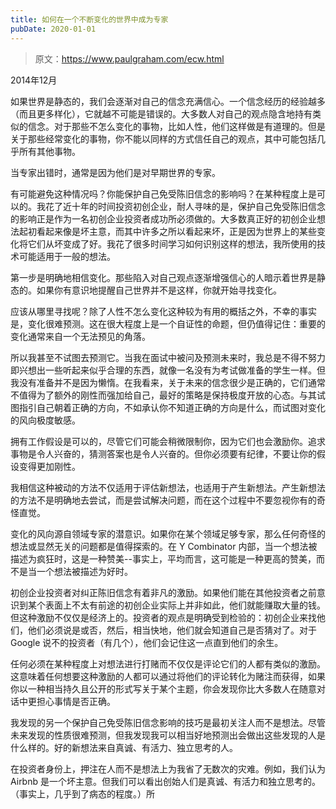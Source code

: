 ```yaml
---
title: 如何在一个不断变化的世界中成为专家
pubDate: 2020-01-01
---
```


> 原文：https://www.paulgraham.com/ecw.html 

            
2014年12月

如果世界是静态的，我们会逐渐对自己的信念充满信心。一个信念经历的经验越多（而且更多样化），它就越不可能是错误的。大多数人对自己的观点隐含地持有类似的信念。对于那些不怎么变化的事物，比如人性，他们这样做是有道理的。但是关于那些经常变化的事物，你不能以同样的方式信任自己的观点，其中可能包括几乎所有其他事物。

当专家出错时，通常是因为他们是对早期世界的专家。

有可能避免这种情况吗？你能保护自己免受陈旧信念的影响吗？在某种程度上是可以的。我花了近十年的时间投资初创企业，耐人寻味的是，保护自己免受陈旧信念的影响正是作为一名初创企业投资者成功所必须做的。大多数真正好的初创企业想法起初看起来像是坏主意，而其中许多之所以看起来坏，正是因为世界上的某些变化将它们从坏变成了好。我花了很多时间学习如何识别这样的想法，我所使用的技术可能适用于一般的想法。

第一步是明确地相信变化。那些陷入对自己观点逐渐增强信心的人暗示着世界是静态的。如果你有意识地提醒自己世界并不是这样，你就开始寻找变化。

应该从哪里寻找呢？除了人性不怎么变化这种较为有用的概括之外，不幸的事实是，变化很难预测。这在很大程度上是一个自证性的命题，但仍值得记住：重要的变化通常来自一个无法预见的角落。

所以我甚至不试图去预测它。当我在面试中被问及预测未来时，我总是不得不努力即兴想出一些听起来似乎合理的东西，就像一名没有为考试做准备的学生一样。但我没有准备并不是因为懒惰。在我看来，关于未来的信念很少是正确的，它们通常不值得为了额外的刚性而强加给自己，最好的策略是保持极度开放的心态。与其试图指引自己朝着正确的方向，不如承认你不知道正确的方向是什么，而试图对变化的风向极度敏感。

拥有工作假设是可以的，尽管它们可能会稍微限制你，因为它们也会激励你。追求事物是令人兴奋的，猜测答案也是令人兴奋的。但你必须要有纪律，不要让你的假设变得更加刚性。

我相信这种被动的方法不仅适用于评估新想法，也适用于产生新想法。产生新想法的方法不是明确地去尝试，而是尝试解决问题，而在这个过程中不要忽视你有的奇怪直觉。

变化的风向源自领域专家的潜意识。如果你在某个领域足够专家，那么任何奇怪的想法或显然无关的问题都是值得探索的。在 Y Combinator 内部，当一个想法被描述为疯狂时，这是一种赞美--事实上，平均而言，这可能是一种更高的赞美，而不是当一个想法被描述为好时。

初创企业投资者对纠正陈旧信念有着非凡的激励。如果他们能在其他投资者之前意识到某个表面上不太有前途的初创企业实际上并非如此，他们就能赚取大量的钱。但这种激励不仅仅是经济上的。投资者的观点是明确受到检验的：初创企业来找他们，他们必须说是或否，然后，相当快地，他们就会知道自己是否猜对了。对于 Google 说不的投资者（有几个），他们会记住这一点直到他们的余生。

任何必须在某种程度上对想法进行打赌而不仅仅是评论它们的人都有类似的激励。这意味着任何想要这种激励的人都可以通过将他们的评论转化为赌注而获得，如果你以一种相当持久且公开的形式写关于某个主题，你会发现你比大多数人在随意对话中更担心事情是否正确。

我发现的另一个保护自己免受陈旧信念影响的技巧是最初关注人而不是想法。尽管未来发现的性质很难预测，但我发现我可以相当好地预测出会做出这些发现的人是什么样的。好的新想法来自真诚、有活力、独立思考的人。

在投资者身份上，押注在人而不是想法上为我省了无数次的灾难。例如，我们认为 Airbnb 是一个坏主意。但我们可以看出创始人们是真诚、有活力和独立思考的。 （事实上，几乎到了病态的程度。）所